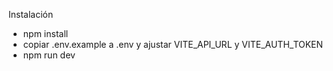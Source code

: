 Instalación

- npm install
- copiar .env.example a .env y ajustar VITE_API_URL y VITE_AUTH_TOKEN
- npm run dev
